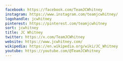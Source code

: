 ```yaml
---
facebook: https://facebook.com/TeamJCWhitney
instagram: https://www.instagram.com/teamjcwhitney/
logohandle: jcwhitney
pinterest: https://pinterest.com/teamjcwhitney
sort: jcwhitney
title: JC Whitney
twitter: https://x.com/TeamJCWhitney
website: https://www.jcwhitney.com/
wikipedia: https://en.wikipedia.org/wiki/JC_Whitney
youtube: https://youtube.com/@TeamJCWhitney
---
```


